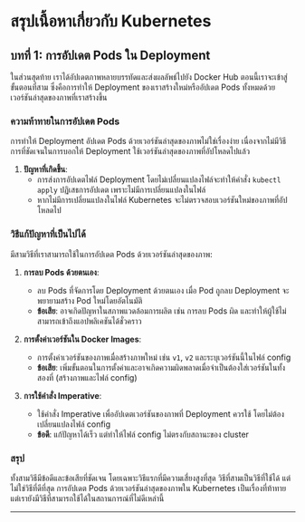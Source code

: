 # สรุปเนื้อหาเกี่ยวกับ Kubernetes

## บทที่ 1: การอัปเดต Pods ใน Deployment

ในส่วนสุดท้าย เราได้อัปเดตภาพหลายบรรทัดและส่งผลลัพธ์ไปยัง Docker Hub ตอนนี้เราจะเข้าสู่ขั้นตอนที่สาม ซึ่งคือการทำให้ Deployment ของเราสร้างใหม่หรืออัปเดต Pods ทั้งหมดด้วยเวอร์ชันล่าสุดของภาพที่เราสร้างขึ้น

### ความท้าทายในการอัปเดต Pods

การทำให้ Deployment อัปเดต Pods ด้วยเวอร์ชันล่าสุดของภาพไม่ใช่เรื่องง่าย เนื่องจากไม่มีวิธีการที่ชัดเจนในการบอกให้ Deployment ใช้เวอร์ชันล่าสุดของภาพที่อัปโหลดไปแล้ว

1. **ปัญหาที่เกิดขึ้น**:
   - การส่งการอัปเดตไฟล์ Deployment โดยไม่เปลี่ยนแปลงไฟล์จะทำให้คำสั่ง `kubectl apply` ปฏิเสธการอัปเดต เพราะไม่มีการเปลี่ยนแปลงในไฟล์
   - หากไม่มีการเปลี่ยนแปลงในไฟล์ Kubernetes จะไม่ตรวจสอบเวอร์ชันใหม่ของภาพที่อัปโหลดไป

### วิธีแก้ปัญหาที่เป็นไปได้

มีสามวิธีที่เราสามารถใช้ในการอัปเดต Pods ด้วยเวอร์ชันล่าสุดของภาพ:

1. **การลบ Pods ด้วยตนเอง**:
   - ลบ Pods ที่จัดการโดย Deployment ด้วยตนเอง เมื่อ Pod ถูกลบ Deployment จะพยายามสร้าง Pod ใหม่โดยอัตโนมัติ
   - **ข้อเสีย**: อาจเกิดปัญหาในสภาพแวดล้อมการผลิต เช่น การลบ Pods ผิด และทำให้ผู้ใช้ไม่สามารถเข้าถึงแอปพลิเคชันได้ชั่วคราว

2. **การตั้งค่าเวอร์ชันใน Docker Images**:
   - การตั้งค่าเวอร์ชันของภาพเมื่อสร้างภาพใหม่ เช่น `v1`, `v2` และระบุเวอร์ชันนี้ในไฟล์ config
   - **ข้อเสีย**: เพิ่มขั้นตอนในการตั้งค่าและอาจเกิดความผิดพลาดเมื่อจำเป็นต้องใส่เวอร์ชันในทั้งสองที่ (สร้างภาพและไฟล์ config)

3. **การใช้คำสั่ง Imperative**:
   - ใช้คำสั่ง Imperative เพื่ออัปเดตเวอร์ชันของภาพที่ Deployment ควรใช้ โดยไม่ต้องเปลี่ยนแปลงไฟล์ config
   - **ข้อดี**: แก้ปัญหาได้เร็ว แต่ทำให้ไฟล์ config ไม่ตรงกับสถานะของ cluster

### สรุป

ทั้งสามวิธีมีข้อดีและข้อเสียที่ชัดเจน โดยเฉพาะวิธีแรกที่มีความเสี่ยงสูงที่สุด วิธีที่สามเป็นวิธีที่ใช้ได้ แต่ไม่ใช่วิธีที่ดีที่สุด การอัปเดต Pods ด้วยเวอร์ชันล่าสุดของภาพใน Kubernetes เป็นเรื่องที่ท้าทาย แต่เรายังมีวิธีที่สามารถใช้ได้ในสถานการณ์ที่ไม่ดีเหล่านี้

---
